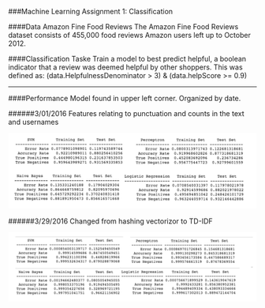 ###Machine Learning Assignment 1: Classification


####Data 
Amazon Fine Food Reviews The Amazon Fine Food Reviews dataset consists of 455,000 food reviews Amazon users left up to October 2012. 

####Classification Taske
Train a model to best predict helpful, a boolean indicator that a review was deemed helpful by other shoppers. This was defined as:
(data.HelpfulnessDenominator > 3) & (data.helpScore >= 0.9)  

--------------
####Performance 
Model found in upper left corner. Organized by date. 

######3/01/2016
Features relating to punctuation and counts in the text and usernames

![](Plots/Assgnmnt1Results3:01.png)

######3/29/2016
Changed from hashing vectorizor to TD-IDF

![](Plots/Assignment1Results3:29.png)

